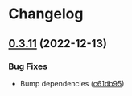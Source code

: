 # Changelog

## [0.3.11](https://github.com/recap-utr/arg-services/compare/arg-services-python-v0.3.10...arg-services-python-v0.3.11) (2022-12-13)


### Bug Fixes

* Bump dependencies ([c61db95](https://github.com/recap-utr/arg-services/commit/c61db9546a8722341565c50b28aa0b7e2d874d0d))
